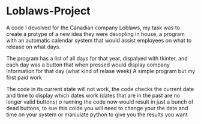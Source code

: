 # Loblaws-Project
A code I devolved for the Canadian company Loblaws, my task was to create a protype of a new idea they were devopling in house, a program with an automatic calendar system that would assist employees on what to release on what days.


The program has a list of all days for that year, dispalyed with tkinter, and each day was a button that when pressed would display company information for that day (what kind of relase week)
A simple program but my first paid work

The code in its current state will not work, the code checks the current date and time to display which dates work (dates that are in the past are no longer valid buttons) o running the code now would result in just a bunch of dead buttons, to sue this coide you will need to change your the date and time on your system or maniulate python to give you the results you want 
